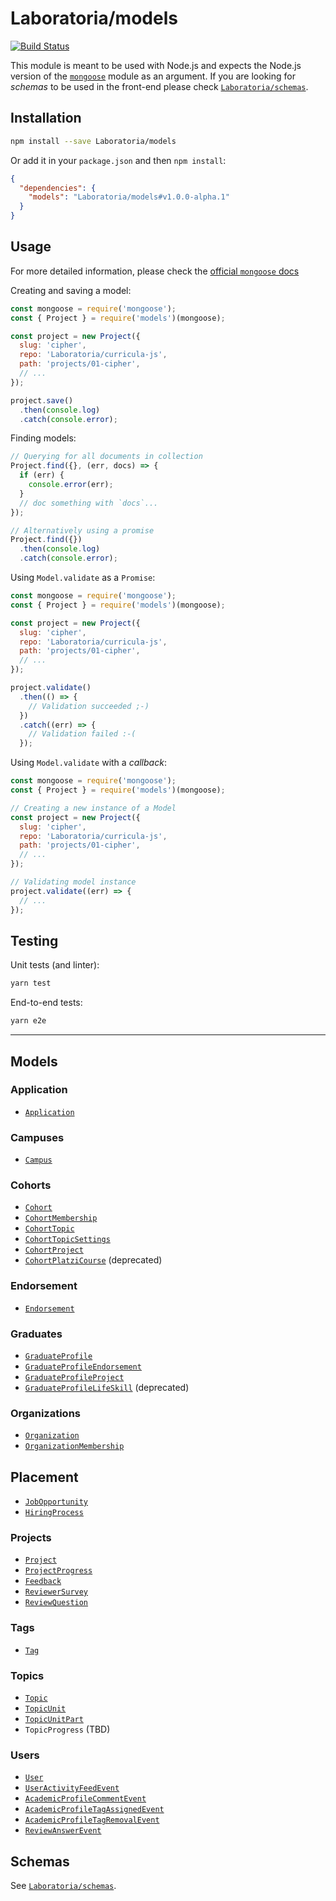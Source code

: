 # Laboratoria/models

[![Build Status](https://travis-ci.com/Laboratoria/models.svg?branch=master)](https://travis-ci.com/Laboratoria/models)

This module is meant to be used with Node.js and expects the Node.js version of
the [`mongoose`](https://mongoosejs.com/) module as an argument. If you are
looking for _schemas_ to be used in the front-end please check
[`Laboratoria/schemas`](./src/schemas/README.md).

## Installation

```sh
npm install --save Laboratoria/models
```

Or add it in your `package.json` and then `npm install`:

```json
{
  "dependencies": {
    "models": "Laboratoria/models#v1.0.0-alpha.1"
  }
}
```

## Usage

For more detailed information, please check the
[official `mongoose` docs](https://mongoosejs.com/docs/guide.html)

Creating and saving a model:

```js
const mongoose = require('mongoose');
const { Project } = require('models')(mongoose);

const project = new Project({
  slug: 'cipher',
  repo: 'Laboratoria/curricula-js',
  path: 'projects/01-cipher',
  // ...
});

project.save()
  .then(console.log)
  .catch(console.error);
```

Finding models:

```js
// Querying for all documents in collection
Project.find({}, (err, docs) => {
  if (err) {
    console.error(err);
  }
  // doc something with `docs`...
});

// Alternatively using a promise
Project.find({})
  .then(console.log)
  .catch(console.error);
```

Using `Model.validate` as a `Promise`:

```js
const mongoose = require('mongoose');
const { Project } = require('models')(mongoose);

const project = new Project({
  slug: 'cipher',
  repo: 'Laboratoria/curricula-js',
  path: 'projects/01-cipher',
  // ...
});

project.validate()
  .then(() => {
    // Validation succeeded ;-)
  })
  .catch((err) => {
    // Validation failed :-(
  });
```

Using `Model.validate` with a _callback_:

```js
const mongoose = require('mongoose');
const { Project } = require('models')(mongoose);

// Creating a new instance of a Model
const project = new Project({
  slug: 'cipher',
  repo: 'Laboratoria/curricula-js',
  path: 'projects/01-cipher',
  // ...
});

// Validating model instance
project.validate((err) => {
  // ...
});
```

## Testing

Unit tests (and linter):

```sh
yarn test
```

End-to-end tests:

```sh
yarn e2e
```

***

## Models

### Application

* [`Application`](./src/Application.js)

### Campuses

* [`Campus`](./src/Campus.js)

### Cohorts

* [`Cohort`](./src/Cohort.js)
* [`CohortMembership`](./src/CohortMembership.js)
* [`CohortTopic`](./src/CohortTopic.js)
* [`CohortTopicSettings`](./src/CohortTopicSettings.js)
* [`CohortProject`](./src/CohortProject.js)
* [`CohortPlatziCourse`](./src/CohortPlatziCourse.js) (deprecated)

### Endorsement

* [`Endorsement`](./src/Endorsement.js)

### Graduates

* [`GraduateProfile`](./src/GraduateProfile.js)
* [`GraduateProfileEndorsement`](./src/GraduateProfileEndorsement.js)
* [`GraduateProfileProject`](./src/GraduateProfileProject.js)
* [`GraduateProfileLifeSkill`](./src/GraduateProfileLifeSkill.js) (deprecated)

### Organizations

* [`Organization`](./src/Organization.js)
* [`OrganizationMembership`](./src/OrganizationMembership.js)

## Placement

* [`JobOpportunity`](./src/JobOpportunity.js)
* [`HiringProcess`](./src/HiringProcess.js)

### Projects

* [`Project`](./src/Project.js)
* [`ProjectProgress`](./src/ProjectProgress.js)
* [`Feedback`](./src/Feedback.js)
* [`ReviewerSurvey`](./src/ReviewerSurvey.js)
* [`ReviewQuestion`](./src/ReviewQuestion.js)

### Tags

* [`Tag`](./src/Tag.js)

### Topics

* [`Topic`](./src/Topic.js)
* [`TopicUnit`](./src/TopicUnit.js)
* [`TopicUnitPart`](./src/TopicUnitPart.js)
* `TopicProgress` (TBD)

### Users

* [`User`](./src/User.js)
* [`UserActivityFeedEvent`](./src/UserActivityFeed.js)
* [`AcademicProfileCommentEvent`](./src/UserActivityFeed.js)
* [`AcademicProfileTagAssignedEvent`](./src/UserActivityFeed.js)
* [`AcademicProfileTagRemovalEvent`](./src/UserActivityFeed.js)
* [`ReviewAnswerEvent`](./src/UserActivityFeed.js)

## Schemas

See [`Laboratoria/schemas`](./src/schemas/README.md).
